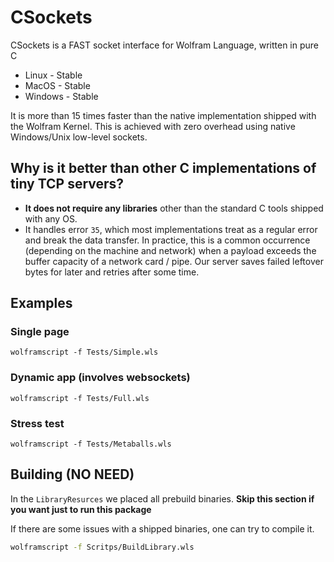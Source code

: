 # CSockets

CSockets is a FAST socket interface for Wolfram Language, written in pure C

- Linux - Stable
- MacOS - Stable
- Windows - Stable

It is more than 15 times faster than the native implementation shipped with the Wolfram Kernel. This is achieved with zero overhead using native Windows/Unix low-level sockets.
## Why is it better than other C implementations of tiny TCP servers?

- __It does not require any libraries__ other than the standard C tools shipped with any OS.
- It handles error `35`, which most implementations treat as a regular error and break the data transfer. In practice, this is a common occurrence (depending on the machine and network) when a payload exceeds the buffer capacity of a network card / pipe. Our server saves failed leftover bytes for later and retries after some time.


## Examples

### Single page
```shell
wolframscript -f Tests/Simple.wls
```

### Dynamic app (involves websockets)
```shell
wolframscript -f Tests/Full.wls
```

### Stress test
```shell
wolframscript -f Tests/Metaballs.wls
```

## Building (NO NEED)
In the `LibraryResurces` we placed all prebuild binaries.
__Skip this section if you want just to run this package__

If there are some issues with a shipped binaries, one can try to compile it.
```bash
wolframscript -f Scritps/BuildLibrary.wls
```